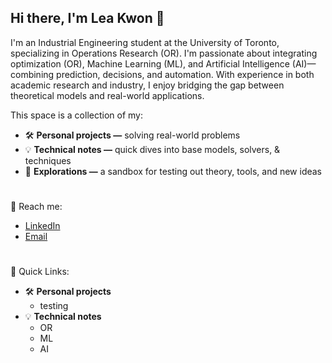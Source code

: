## Hi there, I'm Lea Kwon 👋

<!--
**klea47/klea47** is a ✨ _special_ ✨ repository because its `README.md` (this file) appears on your GitHub profile.

Here are some ideas to get you started:

- 🔭 I’m currently working on ...
- 🌱 I’m currently learning ...
- 👯 I’m looking to collaborate on ...
- 🤔 I’m looking for help with ...
- 💬 Ask me about ...
- 📫 How to reach me: ...
- 😄 Pronouns: ...
- ⚡ Fun fact: ...
\ is new line
-->

I'm an Industrial Engineering student at the University of Toronto, specializing in Operations Research (OR). I'm passionate about integrating optimization (OR), Machine Learning (ML), and Artificial Intelligence (AI)— combining prediction, decisions, and automation. With experience in both academic research and industry, I enjoy bridging the gap between theoretical models and real-world applications.    

This space is a collection of my: 

* 🛠️ **Personal projects —** solving real-world problems
* 💡 **Technical notes —** quick dives into base models, solvers, & techniques
* 🌱 **Explorations —** a sandbox for testing out theory, tools, and new ideas

#
💬 Reach me: 
* [LinkedIn](https://www.linkedin.com/in/lea-kwon-ba378a312/)
* [Email](mailto:leakwon47@gmail.com)

#
📂 Quick Links: 

* 🛠️ **Personal projects**
   - testing
* 💡 **Technical notes**
  - OR 
  - ML 
  - AI 
